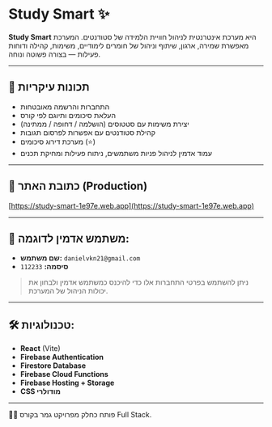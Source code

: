# Study Smart ✨

**Study Smart** היא מערכת אינטרנטית לניהול חוויית הלמידה של סטודנטים. המערכת מאפשרת שמירה, ארגון, שיתוף וניהול של חומרים לימודיים, משימות, קהילה ודוחות פעילות — בצורה פשוטה ונוחה.

---

## 🚀 תכונות עיקריות

* התחברות והרשמה מאובטחות
* העלאת סיכומים ותיוגם לפי קורס
* יצירת משימות עם סטטוסים (הושלמה / דחופה / ממתינה)
* קהילת סטודנטים עם אפשרות לפרסום תגובות
* מערכת דירוג סיכומים (⭐️)
* עמוד אדמין לניהול פניות משתמשים, ניתוח פעילות ומחיקת תכנים

---

## 🔗 כתובת האתר (Production)

[https://study-smart-1e97e.web.app](https://study-smart-1e97e.web.app)

---

## 👤 משתמש אדמין לדוגמה:

* **שם משתמש:** `danielvkn21@gmail.com`
* **סיסמה:** `112233`

> ניתן להשתמש בפרטי התחברות אלו כדי להיכנס כמשתמש אדמין ולבחון את יכולות הניהול של המערכת.

---

## 🛠 טכנולוגיות:

* **React** (Vite)
* **Firebase Authentication**
* **Firestore Database**
* **Firebase Cloud Functions**
* **Firebase Hosting + Storage**
* **CSS מודולרי**

---

👨‍💻 פותח כחלק מפרויקט גמר בקורס Full Stack.
